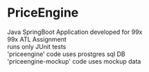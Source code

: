 # PriceEngine
Java SpringBoot Application developed for 99x  
99x ATL Assignment  
runs only JUnit tests  
'priceengine' code uses prostgres sql DB  
'priceengine-mockup' code uses mockup data  
